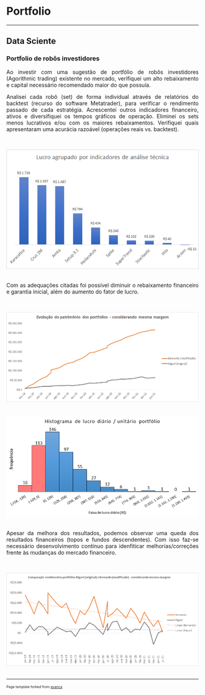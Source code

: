 # Portfolio
---
## Data Sciente

### Portfolio de robôs investidores

<div style="text-align: justify">

Ao investir com uma sugestão de portfólio de robôs investidores (Agorithmic trading) existente no mercado, verifiquei um alto rebaixamento e capital necessário recomendado maior do que possuía. <br>

Analisei cada robô (set) de forma individual através de relatórios do backtest (recurso do software Metatrader), para verificar o rendimento passado de cada estratégia. Acrescentei outros indicadores financeiro, ativos e diversifiquei os tempos gráficos de operação. Eliminei os sets menos lucrativos e/ou com os maiores rebaixamentos. Verifiquei quais apresentaram uma acurácia razoável (operações reais vs. backtest). <br>

<br> <center><img src="images/fig_indicators.png"/></center> <br>

Com as adequações citadas foi possível diminuir o rebaixamento financeiro e garantia inicial, além do aumento do fator de lucro. <br>
  
<br> <center><img src="images/fig_networth.png"></center> <br>
<br> <center><img src="images/fig_histogram.png"/></center> <br>

Apesar da melhora dos resultados, podemos observar uma queda dos resultados financeiros (topos e fundos descendentes). Com isso faz-se necessário desenvolvimento contínuo para idenfiticar melhorias/correções frente às mudanças do mercado financeiro. <br>

<br> <center><img src="images/fig_profits.png"/></center> <br>
  
</div>


---
<p style="font-size:9px">Page template forked from <a href="https://github.com/evanca/quick-portfolio">evanca</a></p>
<!-- Remove above link if you don't want to attibute -->
